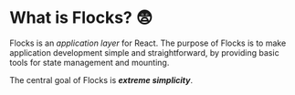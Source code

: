 # What is Flocks? 😨

Flocks is an *application layer* for React.  The purpose of Flocks is to make
application development simple and straightforward, by providing basic tools for
state management and mounting.

The central goal of Flocks is ***extreme simplicity***.
